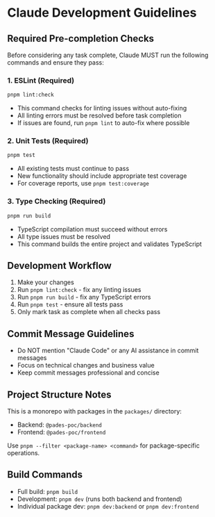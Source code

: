 # Claude Development Guidelines

## Required Pre-completion Checks

Before considering any task complete, Claude MUST run the following commands and ensure they pass:

### 1. ESLint (Required)

```bash
pnpm lint:check
```

- This command checks for linting issues without auto-fixing
- All linting errors must be resolved before task completion
- If issues are found, run `pnpm lint` to auto-fix where possible

### 2. Unit Tests (Required)

```bash
pnpm test
```

- All existing tests must continue to pass
- New functionality should include appropriate test coverage
- For coverage reports, use `pnpm test:coverage`

### 3. Type Checking (Required)

```bash
pnpm run build
```

- TypeScript compilation must succeed without errors
- All type issues must be resolved
- This command builds the entire project and validates TypeScript

## Development Workflow

1. Make your changes
2. Run `pnpm lint:check` - fix any linting issues
3. Run `pnpm run build` - fix any TypeScript errors
4. Run `pnpm test` - ensure all tests pass
5. Only mark task as complete when all checks pass

## Commit Message Guidelines

- Do NOT mention "Claude Code" or any AI assistance in commit messages
- Focus on technical changes and business value
- Keep commit messages professional and concise

## Project Structure Notes

This is a monorepo with packages in the `packages/` directory:

- Backend: `@pades-poc/backend`
- Frontend: `@pades-poc/frontend`

Use `pnpm --filter <package-name> <command>` for package-specific operations.

## Build Commands

- Full build: `pnpm build`
- Development: `pnpm dev` (runs both backend and frontend)
- Individual package dev: `pnpm dev:backend` or `pnpm dev:frontend`
